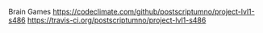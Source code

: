 Brain Games
https://codeclimate.com/github/postscriptumno/project-lvl1-s486
https://travis-ci.org/postscriptumno/project-lvl1-s486
